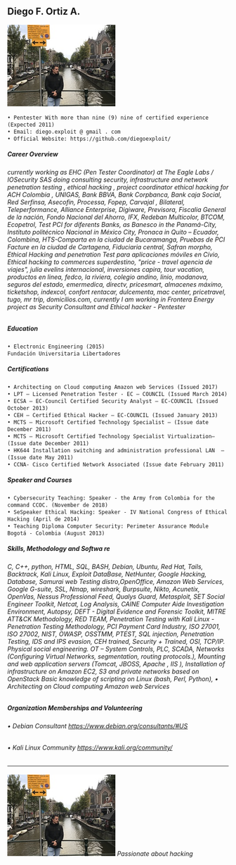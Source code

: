 ## Diego F. Ortiz A.

![Alt Text](https://github.com/diegoexploit/AboutMe/blob/master/Diego1.jpg?raw=true)
```
• Pentester With more than nine (9) nine of certified experience (Expected 2011)
• Email: diego.exploit @ gmail . com
• Official Website: https://github.com/diegoexploit/
```
##### Career Overview 
###### currently working as EHC (Pen Tester Coordinator) at The Eagle Labs / IOSecurity SAS doing consulting security, infrastructure and network penetration testing , ethical hacking , project coordinator ethical hacking for ACH Colombia , UNIGAS, Bank BBVA, Bank Corpbanca, Bank caja Social, Red Serfinsa, Asecofin, Processa, Fopep, Carvajal , Bilateral, Teleperformance, Alliance Enterprise, Digiware, Previsora, Fiscalia General de la nación, Fondo Nacional del Ahorro, IFX, Redeban Multicolor, BTCOM, Ecopetrol, Test PCI for diferents Banks, as Banesco in the Panamá-City, Instituto politécnico Nacional in México City, Pronaca in Quito – Ecuador, Colombina, HTS-Comparta en la ciudad de Bucaramanga, Pruebas de PCI Facture en la ciudad de Cartagena, Fiduciaria central, Safran morpho, Ethical Hacking and penetration Test para aplicaciones móviles en Cívio, Ethical hacking to commerces superdestino, "price - travel agencia de viajes", julia evelins internacional, inversiones capira, tour vacation, productos en linea, fedco, la riviera, colegio andino, linio, modanova, seguros del estado, emermedica, directv, pricesmart, almacenes máximo, ticketshop, indexcol, confort rentacar, dulcementa, mac center, pricetravel, tugo, mr trip, domicilios.com, currently I am working in Frontera Energy project as Security Consultant and Ethical hacker - Pentester

##### Education
```
• Electronic Engineering (2015)
Fundación Universitaria Libertadores

```
##### Certifications
```
• Architecting on Cloud computing Amazon web Services (Issued 2017)
• LPT – Licensed Penetration Tester - EC – COUNCIL (Issued March 2014)
• ECSA – EC-Council Certified Security Analyst – EC-COUNCIL (Issued October 2013)
• CEH – Certified Ethical Hacker – EC-COUNCIL (Issued January 2013)
• MCTS – Microsoft Certified Technology Specialist – (Issue date December 2011)
• MCTS – Microsoft Certified Technology Specialist Virtualization– (Issue date December 2011)
• HK644 Installation switching and administration professional LAN  – (Issue date May 2011)
• CCNA- Cisco Certified Network Associated (Issue date February 2011)
```
##### Speaker and Courses
```
• Cybersecurity Teaching: Speaker - the Army from Colombia for the command CCOC. (November de 2018) 
• SeSpeaker Ethical Hacking: Speaker - IV National Congress of Ethical Hacking (April de 2014) 
• Teaching Diploma Computer Security: Perimeter Assurance Module Bogotá - Colombia (August 2013)

```
##### Skills, Methodology and Softwa re
###### C, C++, python, HTML, SQL, BASH, Debian, Ubuntu, Red Hat, Tails, Backtrack, Kali Linux, Exploit DataBase, NetHunter, Google Hacking, Database, Samurai web Testing distro,OpenOffice, Amazon Web Services, Google G-suite, SSL, Nmap, wireshark, Burpsuite, Nikto, Acunetix, OpenVas, Nessus Professional Feed, Qualys Guard, Metasploit, SET Social Engineer Toolkit, Netcat, Log Analysis, CAINE Computer Aide Investigation Environment, Autopsy, DEFT - Digital Evidence and Forensic Toolkit, MITRE ATT&CK Methodology, RED TEAM, Penetration Testing with Kali Linux - Penetration Testing Methodology, PCI Payment Card Industry, ISO 27001, ISO 27002, NIST, OWASP, OSSTMM, PTEST, SQL injection, Penetration Testing, IDS and IPS evasion, CEH trained, Security + Trained, OSI, TCP/IP. Physical social engineering. OT – System Controls, PLC, SCADA, Networks (Configuring Virtual Networks, segmentation, routing protocols.), Mounting and web application servers (Tomcat, JBOSS, Apache , IIS ), Installation of infrastructure on Amazon EC2, S3 and private networks based on OpenStack 	Basic knowledge of scripting on Linux (bash, Perl, Python), •	Architecting on Cloud computing Amazon web Services


##### Organization Memberships and Volunteering
###### •	Debian Consultant                       https://www.debian.org/consultants/#US
###### •	Kali Linux Community                    https://www.kali.org/community/
---

###### ![Alt Text](https://github.com/diegoexploit/AboutMe/blob/master/Diego1.jpg) Passionate about hacking   
